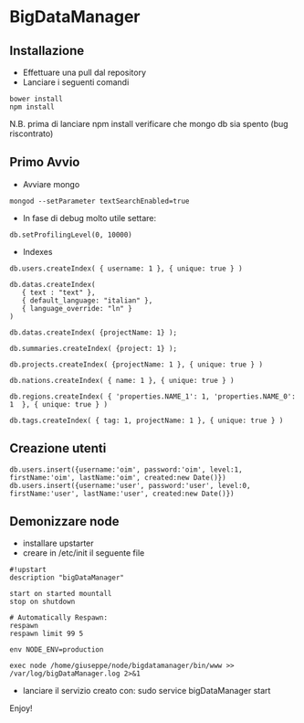 # BigDataManager

## Installazione
* Effettuare una pull dal repository
* Lanciare i seguenti comandi

```
bower install
npm install
```

N.B.
prima di lanciare npm install verificare che mongo db sia spento (bug riscontrato)

## Primo Avvio

* Avviare mongo

```
mongod --setParameter textSearchEnabled=true
```

* In fase di debug molto utile settare:

```
db.setProfilingLevel(0, 10000)
```


* Indexes

```
db.users.createIndex( { username: 1 }, { unique: true } )

db.datas.createIndex(
   { text : "text" },
   { default_language: "italian" },
   { language_override: "ln" }
)

db.datas.createIndex( {projectName: 1} );

db.summaries.createIndex( {project: 1} );

db.projects.createIndex( {projectName: 1 }, { unique: true } )

db.nations.createIndex( { name: 1 }, { unique: true } )

db.regions.createIndex( { 'properties.NAME_1': 1, 'properties.NAME_0': 1  }, { unique: true } )

db.tags.createIndex( { tag: 1, projectName: 1 }, { unique: true } )

```

Creazione utenti
----------------
```
db.users.insert({username:'oim', password:'oim', level:1, firstName:'oim', lastName:'oim', created:new Date()})
db.users.insert({username:'user', password:'user', level:0, firstName:'user', lastName:'user', created:new Date()})
```

Demonizzare node
----------------

* installare upstarter
* creare in /etc/init il seguente file

```
#!upstart
description "bigDataManager"

start on started mountall
stop on shutdown

# Automatically Respawn:
respawn
respawn limit 99 5

env NODE_ENV=production

exec node /home/giuseppe/node/bigdatamanager/bin/www >> /var/log/bigDataManager.log 2>&1
```

* lanciare il servizio creato con: sudo service bigDataManager start


Enjoy!





